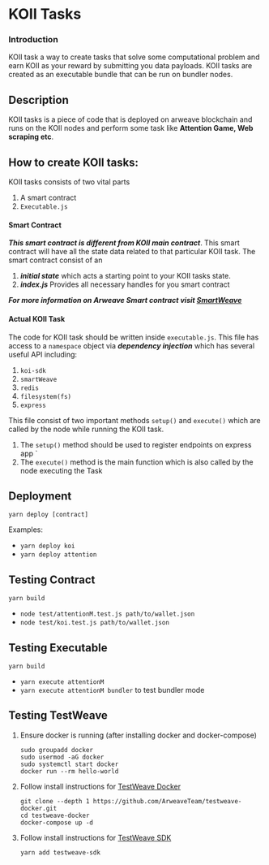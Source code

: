 # KOII Tasks
 
### Introduction
KOII task a way to create tasks that solve some computational problem and earn KOII as your reward by submitting you data payloads. KOII tasks are created as an executable bundle that can be run on bundler nodes.

## Description
KOII tasks is a piece of code that is deployed on arweave blockchain and runs on the KOII nodes and perform some task like **Attention Game, Web scraping etc**. 
## How to create KOII tasks:
KOII tasks consists of two vital parts 
1. A smart contract
2. `Executable.js`



#### Smart Contract

***This smart contract is different from KOII  main contract***. This smart contract will have all the state data related to that particular KOII task. The smart contract consist of an
1. ***initial state*** which acts  a starting point to your KOII tasks state.
2. ***index.js*** Provides all necessary handles for you smart contract

***For more information on Arweave Smart contract visit [SmartWeave](https://github.com/ArweaveTeam/SmartWeave)***

#### Actual KOII Task

The code for KOII task should be written inside `executable.js`. 
This file has access to a `namespace` object via ***dependency injection*** which has several useful API including:

1. `koi-sdk`
2. `smartWeave`
3. `redis`
4. `filesystem(fs)`
5. `express`
   
This file consist of two important methods `setup()` and `execute()` which are called by the node while running the KOII task.

1. The `setup()` method should be used to register endpoints on express app `
2. The `execute()` method is the main function which is also called by the node executing the Task



## Deployment

`yarn deploy [contract]`

Examples:

- `yarn deploy koi`
- `yarn deploy attention`

## Testing Contract

`yarn build`

- `node test/attentionM.test.js path/to/wallet.json`
- `node test/koi.test.js path/to/wallet.json`

## Testing Executable

`yarn build`

- `yarn execute attentionM`
- `yarn execute attentionM bundler` to test bundler mode


## Testing TestWeave

1. Ensure docker is running (after installing docker and docker-compose)
    ```
    sudo groupadd docker
    sudo usermod -aG docker
    sudo systemctl start docker
    docker run --rm hello-world
    ```
2. Follow install instructions for [TestWeave Docker](https://github.com/ArweaveTeam/testweave-docker)
    ```
    git clone --depth 1 https://github.com/ArweaveTeam/testweave-docker.git
    cd testweave-docker
    docker-compose up -d
    ```
3. Follow install instructions for [TestWeave SDK](https://github.com/ArweaveTeam/testweave-sdk)
    ```
    yarn add testweave-sdk
    ```

 

 

